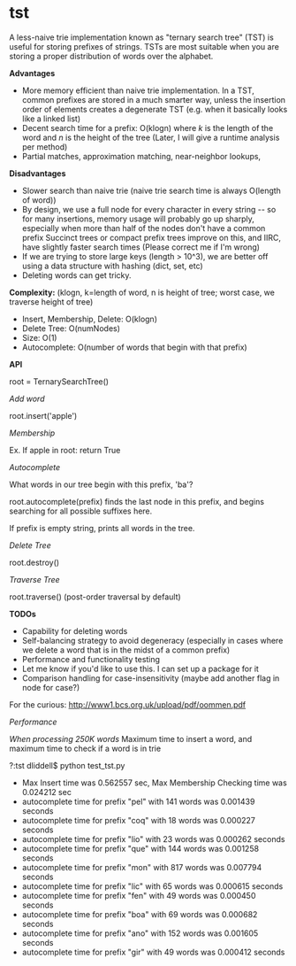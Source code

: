 tst
===

A less-naive trie implementation known as "ternary search tree" (TST) is useful for storing prefixes of strings. TSTs are most suitable when you are storing a proper distribution of words over the alphabet.


**Advantages**

* More memory efficient than naive trie implementation. In a TST, common prefixes are stored in a much smarter way, unless the insertion order of elements creates a degenerate TST (e.g. when it basically looks like a linked list)
* Decent search time for a prefix: O(klogn) where *k* is the length of the word and *n* is the height of the tree (Later, I will give a runtime analysis per method)
* Partial matches, approximation matching, near-neighbor lookups, 

**Disadvantages**

* Slower search than naive trie (naive trie search time is always O(length of word))
* By design, we use a full node for every character in every string -- so for many insertions, memory usage will probably go up sharply, especially when more than half of the nodes don't have a common prefix  Succinct trees or compact prefix trees improve on this, and IIRC, have slightly faster search times (Please correct me if I'm wrong)
* If we are trying to store large keys (length > 10^3), we are better off using a data structure with hashing (dict, set, etc)
* Deleting words can get tricky.

**Complexity:**
(klogn, k=length of word, n is height of tree; worst case, we traverse height of tree)
- Insert, Membership, Delete: O(klogn)
- Delete Tree: O(numNodes)
- Size: O(1)
- Autocomplete: O(number of words that begin with that prefix)

**API**

root = TernarySearchTree()

*Add word*

root.insert('apple')

*Membership*

Ex.
If apple in root: return True

*Autocomplete*

What words in our tree begin with this prefix, 'ba'?

root.autocomplete(prefix) finds the last node in this prefix, and begins searching for all possible suffixes here.

If prefix is empty string, prints all words in the tree.

*Delete Tree*

root.destroy()

*Traverse Tree*

root.traverse() (post-order traversal by default)

**TODOs**

- Capability for deleting words
- Self-balancing strategy to avoid degeneracy (especially in cases where we delete a word that is in the midst of a common prefix)
- Performance and functionality testing
- Let me know if you'd like to use this. I can set up a package for it
- Comparison handling for case-insensitivity (maybe add another flag in node for case?)

For the curious:
http://www1.bcs.org.uk/upload/pdf/oommen.pdf


*Performance*

*When processing 250K words* Maximum time to insert a word, and maximum time to check if a word is in trie

?:tst dliddell$ python test_tst.py 
* Max Insert time was 0.562557 sec, Max Membership Checking time was 0.024212 sec
* autocomplete time for prefix "pel" with 141 words was 0.001439 seconds
* autocomplete time for prefix "coq" with 18 words was 0.000227 seconds
* autocomplete time for prefix "lio" with 23 words was 0.000262 seconds
* autocomplete time for prefix "que" with 144 words was 0.001258 seconds
* autocomplete time for prefix "mon" with 817 words was 0.007794 seconds
* autocomplete time for prefix "lic" with 65 words was 0.000615 seconds
* autocomplete time for prefix "fen" with 49 words was 0.000450 seconds
* autocomplete time for prefix "boa" with 69 words was 0.000682 seconds
* autocomplete time for prefix "ano" with 152 words was 0.001605 seconds
* autocomplete time for prefix "gir" with 49 words was 0.000412 seconds

